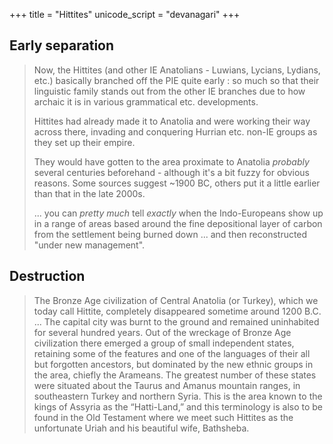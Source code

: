 +++
title = "Hittites"
unicode_script = "devanagari"
+++

## Early separation
> Now, the Hittites (and other IE Anatolians - Luwians, Lycians, Lydians, etc.) basically branched off the PIE quite early : so much so that their linguistic family stands out from the other IE branches due to how archaic it is in various grammatical etc. developments.
> 
> Hittites had already made it to Anatolia and were working their way across there, invading and conquering Hurrian etc. non-IE groups as they set up their empire. 
> 
> They would have gotten to the area proximate to Anatolia *probably* several centuries beforehand - although it's a bit fuzzy for obvious reasons. Some sources suggest ~1900 BC, others put it a little earlier than that in the late 2000s.
>
> ... you can *pretty much* tell *exactly* when the Indo-Europeans show up in a range of areas based around the fine depositional layer of carbon from the settlement being burned down ... and then reconstructed "under new management".

## Destruction
> The Bronze Age civilization of Central Anatolia (or Turkey), which we today call Hittite, completely disappeared sometime around 1200 B.C. ...  The capital city was burnt to the ground and remained uninhabited for several hundred years. Out of the wreckage of Bronze Age civilization there emerged a group of small independent states, retaining some of the features and one of the languages of their all but forgotten ancestors, but dominated by the new ethnic groups in the area, chiefly the Arameans. The greatest number of these states were situated about the Taurus and Amanus mountain ranges, in southeastern Turkey and northern Syria. This is the area known to the kings of Assyria as the “Hatti-Land,” and this terminology is also to be found in the Old Testament where we meet such Hittites as the unfortunate Uriah and his beautiful wife, Bathsheba.
